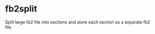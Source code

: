 fb2split
========

Split large fb2 file into sections and store each section as a separate fb2 file.